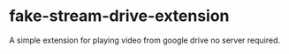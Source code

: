 # fake-stream-drive-extension
A simple extension for playing video from google drive no server required.
